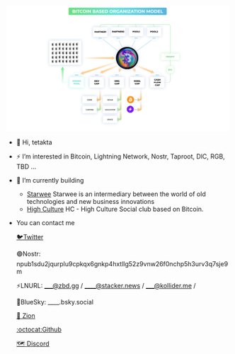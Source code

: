![image](https://github.com/tetakta/1111/blob/b60fc36b1e8b84f60d12d9d968c0eee0ffeadfc0/img/BBO%20model.png)


- 👾 Hi, tetakta
- ⚡️ I’m interested in Bitcoin, Lightning Network, Nostr, Taproot, DlC, RGB, TBD ...
- 🌵 I’m currently building
  - [Starwee](https://____) Starwee is an intermediary between the world of old technologies and new business innovations
  - [High Culture](https://____) HC - High Culture Social club based on Bitcoin.

-  You can contact me

    [🐦Twitter](https://twitter.com/tetakta)

    🟣Nostr: npub1sdu2jqurplu9cpkqx6gnkp4hxtllg52z9vnw26f0nchp5h3urv3q7sje9m

    ⚡LNURL: ___@zbd.gg / ____@stacker.news / ___@kollider.me / 

     🔵BlueSky: ____.bsky.social

    [💠 Zion](https://identity.foundation/ion/explorer/?did=did%3Aion%3AEiDzF1ANmSniXckynAlBz-ufG0KLW1rVVeChfmynch-vGA)

    [:octocat:Github](https://github.com//tetakta)
  
    [🗺️ Discord](@tetakta)

